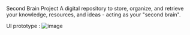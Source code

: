 Second Brain Project
A digital repository to store, organize, and retrieve your knowledge, resources, and ideas - acting as your "second brain".


UI prototype :
![image](https://github.com/user-attachments/assets/898c53af-c8a7-47e5-addf-2dfacec09b3c)
